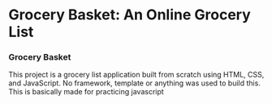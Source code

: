 <!DOCTYPE html>
<html lang="en">
<head>
  <meta charset="UTF-8">
  <meta name="viewport" content="width=device-width, initial-scale=1.0">
  <h1>Grocery Basket: An Online Grocery List</h1>
  <link rel="stylesheet" href="styles.css">  </head>
<body>
  <h3 class="centered">Grocery Basket</h3>

  <p>This project is a grocery list application built from scratch using HTML, CSS, and JavaScript. No framework, template or anything was used to build this. This is basically made for practicing javascript</p>

</body>
</html>
